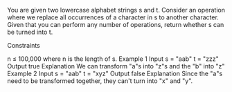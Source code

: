 You are given two lowercase alphabet strings s and t. Consider an operation where we replace all occurrences of a character in s to another character. Given that you can perform any number of operations, return whether s can be turned into t.

Constraints

n ≤ 100,000 where n is the length of s.
Example 1
Input
s = "aab"
t = "zzz"
Output
true
Explanation
We can transform "a"s into "z"s and the "b" into "z"
Example 2
Input
s = "aab"
t = "xyz"
Output
false
Explanation
Since the "a"s need to be transformed together, they can't turn into "x" and "y".
